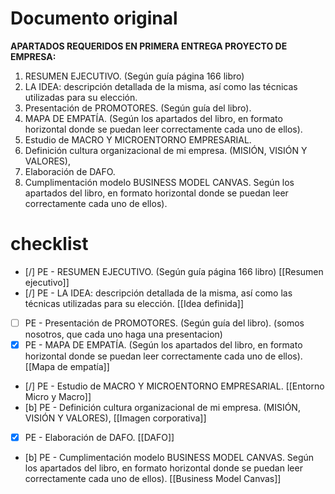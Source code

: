# Documento original
**APARTADOS REQUERIDOS EN PRIMERA ENTREGA PROYECTO DE EMPRESA:**

1. RESUMEN EJECUTIVO. (Según guía página 166 libro)
2. LA IDEA: descripción detallada de la misma, así como las técnicas utilizadas para su elección.
3. Presentación de PROMOTORES. (Según guía del libro).
4. MAPA DE EMPATÍA. (Según los apartados del libro, en formato horizontal donde se puedan leer correctamente cada uno de ellos).
5. Estudio de MACRO Y MICROENTORNO EMPRESARIAL.
6. Definición cultura organizacional de mi empresa. (MISIÓN, VISIÓN Y VALORES),
7. Elaboración de DAFO.
8. Cumplimentación modelo BUSINESS MODEL CANVAS. Según los apartados del libro, en formato horizontal donde se puedan leer correctamente cada uno de ellos).

# checklist
- [/] PE - RESUMEN EJECUTIVO. (Según guía página 166 libro) [[Resumen ejecutivo]]
- [/] PE - LA IDEA: descripción detallada de la misma, así como las técnicas utilizadas para su elección. [[Idea definida]]
- [ ] PE - Presentación de PROMOTORES. (Según guía del libro). (somos nosotros, que cada uno haga una presentacion)
- [x] PE - MAPA DE EMPATÍA. (Según los apartados del libro, en formato horizontal donde se puedan leer correctamente cada uno de ellos). [[Mapa de empatía]]
- [/] PE - Estudio de MACRO Y MICROENTORNO EMPRESARIAL. [[Entorno Micro y Macro]]
- [b] PE - Definición cultura organizacional de mi empresa. (MISIÓN, VISIÓN Y VALORES), [[Imagen corporativa]]
- [x] PE - Elaboración de DAFO. [[DAFO]]
- [b] PE - Cumplimentación modelo BUSINESS MODEL CANVAS. Según los apartados del libro, en formato horizontal donde se puedan leer correctamente cada uno de ellos). [[Business Model Canvas]]
